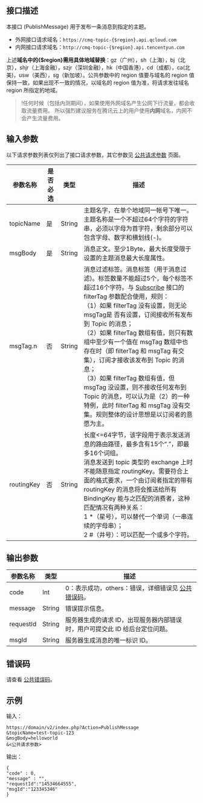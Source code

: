 ## 接口描述

本接口 (PublishMessage) 用于发布一条消息到指定的主题。
- 外网接口请求域名：`https://cmq-topic-{$region}.api.qcloud.com`
- 内网接口请求域名：`http://cmq-topic-{$region}.api.tencentyun.com`

上述**域名中的{$region}需用具体地域替换**：gz（广州），sh（上海），bj（北京），shjr（上海金融），szjr（深圳金融），hk（中国香港），cd（成都），ca(北美)，usw（美西），sg（新加坡）。公共参数中的 region 值要与域名的 region 值保持一致，如果出现不一致的情况，以域名的 region 值为准，将请求发往域名 region 所指定的地域。
>!任何时候（包括内测期间），如果使用外网域名产生公网下行流量，都会收取流量费用。 所以强烈建议服务在腾讯云上的用户使用**内网**域名，内网不会产生流量费用。


## 输入参数

以下请求参数列表仅列出了接口请求参数，其它参数见 [公共请求参数](https://cloud.tencent.com/doc/api/431/5883) 页面。

| 参数名称 | 是否必选  | 类型 | 描述 |
|---------|---------|---------|---------|
| topicName| 是| String| 主题名字，在单个地域同一帐号下唯一。主题名称是一个不超过64个字符的字符串，必须以字母为首字符，剩余部分可以包含字母、数字和横划线(-)。|
| msgBody| 是| String| 消息正文。至少1Byte，最大长度受限于设置的主题消息最大长度属性。|
| msgTag.n|否| String| 消息过滤标签。消息标签（用于消息过滤)。标签数量不能超过5个，每个标签不超过16个字符。与 [Subscribe](https://cloud.tencent.com/document/api/406/7414) 接口的 filterTag 参数配合使用，规则：<br>（1）如果 filterTag 没有设置，则无论 msgTag是 否有设置，订阅接收所有发布到 Topic 的消息；<br>（2）如果 filterTag 数组有值，则只有数组中至少有一个值在 msgTag 数组中也存在时（即 filterTag 和 msgTag 有交集），订阅才接收该发布到 Topic 的消息；<br>（3）如果 filterTag 数组有值，但 msgTag 没设置，则不接收任何发布到 Topic 的消息，可以认为是（2）的一种特例，此时 filterTag 和 msgTag 没有交集。规则整体的设计思想是以订阅者的意愿为主。|
|routingKey|否|String|长度<=64字节，该字段用于表示发送消息的路由路径，最多含有15个“.”，即最多16个词组。<br>消息发送到 topic 类型的 exchange 上时不能随意指定 routingKey。需要符合上面的格式要求，一个由订阅者指定的带有 routingKey 的消息将会推送给所有 BindingKey 能与之匹配的消费者，这种匹配情况有两种关系：<br>1 \*（星号），可以替代一个单词（一串连续的字母串）； <br>2 #（井号）：可以匹配一个或多个字符。|


## 输出参数

| 参数名称 | 类型 | 描述 |
|---------|---------|---------|
| code | Int | 0：表示成功，others：错误，详细错误见 [公共错误码](https://cloud.tencent.com/document/product/406/5903)。|
| message | String | 错误提示信息。|
| requestId| String| 服务器生成的请求 ID，出现服务器内部错误时，用户可提交此 ID 给后台定位问题。|
| msgId| String| 服务器生成消息的唯一标识 ID。|

## 错误码
请查看 [公共错误码](https://cloud.tencent.com/document/product/406/5903)。


## 示例

输入：

```
https://domain/v2/index.php?Action=PublishMessage
&topicName=test-topic-123
&msgBody=helloworld
&<公共请求参数>

```

输出：

```
{
"code" : 0,
"message" : "",
"requestId":"14534664555",
"msgId":"123345346"
}
```
